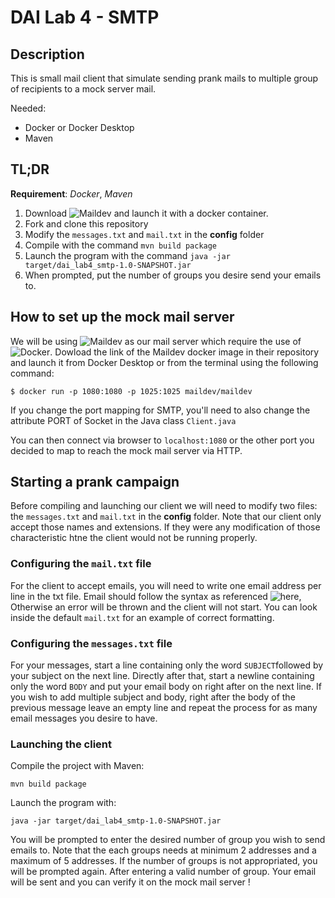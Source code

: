 # DAI Lab 4 - SMTP

## Description
This is small mail client that simulate sending prank mails to multiple group of recipients to a mock server mail.

Needed:
- Docker or Docker Desktop
- Maven

## TL;DR
**Requirement**: *Docker*, *Maven*
1. Download ![Maildev](https://github.com/maildev/maildev) and launch it with a docker container.
2. Fork and clone this repository
3. Modify the `messages.txt` and `mail.txt` in the **config** folder
4. Compile with the command `mvn build package`
5. Launch the program with the command `java -jar target/dai_lab4_smtp-1.0-SNAPSHOT.jar`
6. When prompted, put the number of groups you desire send your emails to.

## How to set up the mock mail server
We will be using ![Maildev](https://github.com/maildev/maildev) as our mail server which require the use of ![Docker](https://docker.com). 
Dowload the link of the Maildev docker image in their repository and launch it from Docker Desktop or from the terminal using the following command:
```
$ docker run -p 1080:1080 -p 1025:1025 maildev/maildev
```
If you change the port mapping for SMTP, you'll need to also change the attribute PORT of Socket in the Java class `Client.java`

You can then connect via browser to `localhost:1080` or the other port you decided to map to reach the mock mail server via HTTP.

## Starting a prank campaign
Before compiling and launching our client we will need to modify two files: the `messages.txt` and `mail.txt` in the **config** folder. Note that our client only accept those names and extensions. If they were any modification of those characteristic htne the client would not be running properly.

### Configuring the `mail.txt` file
For the client to accept emails, you will need to write one email address per line in the txt file. Email should follow the syntax as referenced ![here](https://en.wikipedia.org/wiki/Email_address#Syntax), Otherwise an error will be thrown and the client will not start. You can look inside the default `mail.txt` for an example of correct formatting.

### Configuring the `messages.txt` file
For your messages, start a line containing only the word `SUBJECT`followed by your subject on the next line. Directly after that, start a newline containing only the word `BODY` and put your email body on right after on the next line. If you wish to add multiple subject and body, right after the body of the previous message leave an empty line and repeat the process for as many email messages you desire to have.

### Launching the client
Compile the project with Maven:
```
mvn build package
```

Launch the program with:
```
java -jar target/dai_lab4_smtp-1.0-SNAPSHOT.jar
```

You will be prompted to enter the desired number of group you wish to send emails to. Note that the each groups needs at minimum 2 addresses and a maximum of 5 addresses. If the number of groups is not appropriated, you will be prompted again.
After entering a valid number of group. Your email will be sent and you can verify it on the mock mail server !
